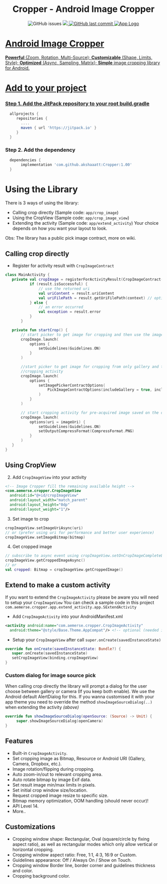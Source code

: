 <h1 align="center">Cropper - Android Image Cropper</h1>

<p align="center">
    <img src="https://jitpack.io/v/akshaaatt/Cropper.svg?style=flat-square&logo=github&logoColor=white"
         alt="GitHub issues">
    <a href="https://jitpack.io/#akshaaatt/Cropper">
    <img src="https://PlayBadges.pavi2410.me/badge/downloads?id=com.redalck.gameone">
    <a href="https://github.com/akshaaatt/Cropper/commits/master">
    <img src="https://img.shields.io/github/last-commit/akshaaatt/Cropper.svg?style=flat-square&logo=github&logoColor=white"
         alt="GitHub last commit">
    <img src="https://i.postimg.cc/05hDz4mq/crop.png"
         alt="App Logo">
</p>
      
Android Image Cropper
=======
**Powerful** (Zoom, Rotation, Multi-Source);
**Customizable** (Shape, Limits, Style);
**Optimized** (Async, Sampling, Matrix);
**Simple** image cropping library for Android.

# Add to your project

### Step 1. Add the JitPack repository to your root build.gradle

```gradle
  allprojects {
     repositories {
       ....
       maven { url 'https://jitpack.io' }
     }
  }
```

### Step 2. Add the dependency

```gradle
  dependencies {
       implementation 'com.github.akshaaatt:Cropper:1.00'
  }
```

# Using the Library
There is 3 ways of using the library:
- Calling crop directly (Sample code: `app/crop_image`)
- Using the CropView (Sample code: `app/crop_image_view`)
- Extending the activity (Sample code: `app/extend_activity`)
Your choice depends on how you want your layout to look.

Obs: The library has a public pick image contract, more on wiki.

## Calling crop directly
- Register for activity result with `CropImageContract`
 ```kotlin
class MainActivity {
    private val cropImage = registerForActivityResult(CropImageContract()) { result ->
            if (result.isSuccessful) {
                // use the returned uri
                val uriContent = result.uriContent 
                val uriFilePath = result.getUriFilePath(context) // optional usage
            } else {
                // an error occurred
                val exception = result.error
            }
        }

    private fun startCrop() {
        // start picker to get image for cropping and then use the image in cropping activity
        cropImage.launch(
            options {
                setGuidelines(Guidelines.ON)
            }
        )

        //start picker to get image for cropping from only gallery and then use the image in
        //cropping activity
        cropImage.launch(
            options {
                setImagePickerContractOptions(
                    PickImageContractOptions(includeGallery = true, includeCamera = false)
                )
            }
        )

        // start cropping activity for pre-acquired image saved on the device and customize settings
        cropImage.launch(
            options(uri = imageUri) {
                setGuidelines(Guidelines.ON)
                setOutputCompressFormat(CompressFormat.PNG)
            }
        )
    }
}
 ```

## Using CropView
2. Add `CropImageView` into your activity
 ```xml
 <!-- Image Cropper fill the remaining available height -->
 <com.aemerse.cropper.CropImageView
   android:id="@+id/cropImageView"
   android:layout_width="match_parent"
   android:layout_height="0dp"
   android:layout_weight="1"/>
 ```

3. Set image to crop
 ```kotlin
 cropImageView.setImageUriAsync(uri)
 // or (prefer using uri for performance and better user experience)
 cropImageView.setImageBitmap(bitmap)
 ```

4. Get cropped image
 ```kotlin
 // subscribe to async event using cropImageView.setOnCropImageCompleteListener(listener)
 cropImageView.getCroppedImageAsync()
 // or
 val cropped: Bitmap = cropImageView.getCroppedImage()
 ```

## Extend to make a custom activity
If you want to extend the `CropImageActivity` please be aware you will need to setup your `CropImageView`
You can check a sample code in this project `com.aemerse.cropper.app.extend_activity.app.SExtendActivity`

- Add `CropImageActivity` into your AndroidManifest.xml
 ```xml
 <activity android:name="com.aemerse.cropper.CropImageActivity"
   android:theme="@style/Base.Theme.AppCompat"/> <!-- optional (needed if default theme has no action bar) -->
 ```
- Setup your `CropImageView` after call `super.onCreate(savedInstanceState)`
 ```kotlin
override fun onCreate(savedInstanceState: Bundle?) {
    super.onCreate(savedInstanceState)
    setCropImageView(binding.cropImageView)
}
 ```

### Custom dialog for image source pick
When calling crop directly the library will prompt a dialog for the user choose between gallery or camera (If you keep both enable).
We use the Android default AlertDialog for this. If you wanna customised it with your app theme you need to override the method `showImageSourceDialog(..)` when extending the activity _(above)_
```kotlin 
override fun showImageSourceDialog(openSource: (Source) -> Unit) {
     super.showImageSourceDialog(openCamera)
}
```

## Features
- Built-in `CropImageActivity`.
- Set cropping image as Bitmap, Resource or Android URI (Gallery, Camera, Dropbox, etc.).
- Image rotation/flipping during cropping.
- Auto zoom-in/out to relevant cropping area.
- Auto rotate bitmap by image Exif data.
- Set result image min/max limits in pixels.
- Set initial crop window size/location.
- Request cropped image resize to specific size.
- Bitmap memory optimization, OOM handling (should never occur)!
- API Level 14.
- More..

## Customizations
- Cropping window shape: Rectangular, Oval (square/circle by fixing aspect ratio), as well as
 rectangular modes which only allow vertical or horizontal cropping.
- Cropping window aspect ratio: Free, 1:1, 4:3, 16:9 or Custom.
- Guidelines appearance: Off / Always On / Show on Touch.
- Cropping window Border line, border corner and guidelines thickness and color.
- Cropping background color.
